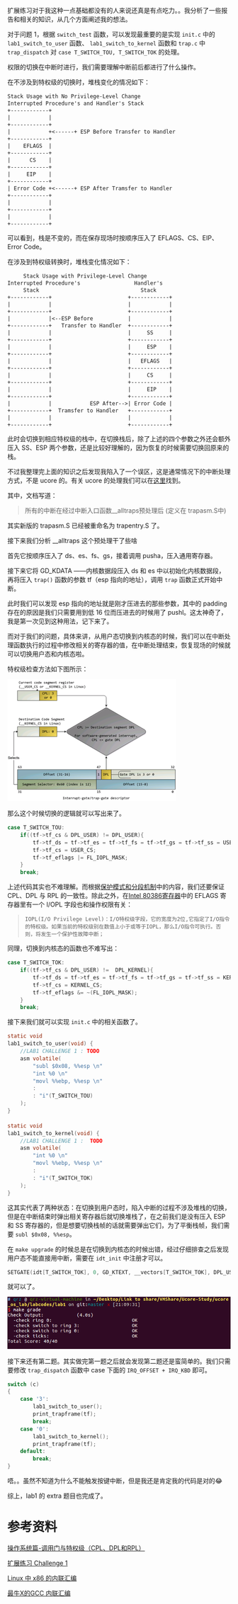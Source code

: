 扩展练习对于我这种一点基础都没有的人来说还真是有点吃力。。我分析了一些报告和相关的知识，从几个方面阐述我的想法。

对于问题 1，根据 `switch_test` 函数，可以发现最重要的是实现 `init.c` 中的 `lab1_switch_to_user` 函数、 `lab1_switch_to_kernel` 函数和 `trap.c` 中 `trap_dispatch` 对 `case T_SWITCH_TOU, T_SWITCH_TOK` 的处理。

权限的切换在中断时进行，我们需要理解中断前后都进行了什么操作。

在不涉及到特权级的切换时，堆栈变化的情况如下：

```
Stack Usage with No Privilege-Level Change
Interrupted Procedure's and Handler's Stack
+------------+
|            |
+------------+
|            +<------+ ESP Before Transfer to Handler
+------------+
|    EFLAGS  |
+------------+
|      CS    |
+------------+
|     EIP    |
+------------+
| Error Code +<------+ ESP After Tramsfer to Handler
+------------+
|            |
+------------+
|            |
+------------+
```

可以看到，栈是不变的，而在保存现场时按顺序压入了 EFLAGS、CS、EIP、Error Code。

在涉及到特权级转换时，堆栈变化情况如下：

```
     Stack Usage with Privilege-Level Change
Interrupted Procedure's                 Handler's
     Stack                                Stack
+------------+                        +------------+
|            |                        |            |
+------------+                        +------------+
|            |<--ESP Before           |            |
+------------+   Transfer to Handler  +------------+
|            |                        |     SS     |
+------------+                        +------------+
|            |                        |     ESP    |
+------------+                        +------------+
|            |                        |   EFLAGS   |
+------------+                        +------------+
|            |                        |     CS     |
+------------+                        +------------+
|            |                        |     EIP    |
+------------+                        +------------+
|            |            ESP After-->| Error Code |
+------------+  Tramsfer to Handler   +------------+
|            |                        |            |
+------------+                        +------------+
```

此时会切换到相应特权级的栈中，在切换栈后，除了上述的四个参数之外还会额外压入 SS、ESP 两个参数，还是比较好理解的，因为恢复的时候需要切换回原来的栈。

不过我整理完上面的知识之后发现我陷入了一个误区，这是通常情况下的中断处理方式，不是 ucore 的。有关 ucore 的处理我们可以在[这里](<https://chyyuu.gitbooks.io/ucore_os_docs/content/lab1/lab1_3_3_3_lab1_interrupt.html>)找到。

其中，文档写道：

> 所有的中断在经过中断入口函数__alltraps预处理后 (定义在 trapasm.S中) 

其实新版的 trapasm.S 已经被重命名为 trapentry.S 了。

接下来我们分析 __alltraps 这个预处理干了些啥

首先它按顺序压入了 ds、es、fs、gs，接着调用 pusha，压入通用寄存器。

接下来它将 GD_KDATA ——内核数据段压入 ds 和 es 中以初始化内核数据段，再将压入 `trap()` 函数的参数 tf（esp 指向的地址），调用 `trap` 函数正式开始中断。

此时我们可以发现 esp 指向的地址就是刚才压进去的那些参数，其中的 padding 存在的原因是我们只需要用到低 16 位而压进去的时候用了 pushl。这太神奇了，我是第一次见到这种用法，记下来了。

而对于我们的问题，具体来讲，从用户态切换到内核态的时候，我们可以在中断处理函数执行的过程中修改相关的寄存器的值，在中断处理结束，恢复现场的时候就可以切换用户态和内核态啦。

特权级检查方法如下图所示：

![](<assets/image011.png>)

那么这个时候切换的逻辑就可以写出来了。

```c
case T_SWITCH_TOU:
    if((tf->tf_cs & DPL_USER) != DPL_USER){
        tf->tf_ds = tf->tf_es = tf->tf_fs = tf->tf_gs = tf->tf_ss = USER_DS;
        tf->tf_cs = USER_CS;
        tf->tf_eflags |= FL_IOPL_MASK;
    }
	break;
```

上述代码其实也不难理解。而根据[保护模式和分段机制](<https://chyyuu.gitbooks.io/ucore_os_docs/content/lab1/lab1_3_2_1_protection_mode.html>)中的内容，我们还要保证 CPL、DPL 与 RPL 的一致性。除此之外，在[Intel 80386寄存器](<https://chyyuu.gitbooks.io/ucore_os_docs/content/lab0/lab0_2_5_3_intel_80386_registers.html>)中的 EFLAGS 寄存器里有一个 I/OPL 字段也和操作权限有关：

> ```
> IOPL(I/O Privilege Level)：I/O特权级字段，它的宽度为2位,它指定了I/O指令的特权级。如果当前的特权级别在数值上小于或等于IOPL，那么I/O指令可执行。否则，将发生一个保护性故障中断；
> ```

同理，切换到内核态的函数也不难写出：

```c
case T_SWITCH_TOK:
	if((tf->tf_cs & DPL_USER) !=  DPL_KERNEL){
        tf->tf_ds = tf->tf_es = tf->tf_fs = tf->tf_gs = tf->tf_ss = KERNEL_DS;
        tf->tf_cs = KERNEL_CS;
        tf->tf_eflags &= ~(FL_IOPL_MASK);
    }
    break;
```

接下来我们就可以实现 `init.c` 中的相关函数了。

```c
static void
lab1_switch_to_user(void) {
    //LAB1 CHALLENGE 1 : TODO
    asm volatile(
        "subl $0x08, %%esp \n"
        "int %0 \n"
        "movl %%ebp, %%esp \n"
        :
        : "i"(T_SWITCH_TOU)
    );
}

static void
lab1_switch_to_kernel(void) {
    //LAB1 CHALLENGE 1 :  TODO
    asm volatile(
        "int %0 \n"
        "movl %%ebp, %%esp \n"
        :
        : "i"(T_SWITCH_TOK)
    );
}
```

这其实代表了两种状态：在切换到用户态时，陷入中断的过程不涉及堆栈的切换，但是在中断结束时弹出相关寄存器后就切换堆栈了，在之前我们是没有压入 ESP 和 SS 寄存器的，但是想要切换栈帧的话就需要弹出它们，为了平衡栈帧，我们需要 `subl $0x08, %%esp`。

在 `make upgrade` 的时候总是在切换到内核态的时候出错，经过仔细排查之后发现用户态不能直接用中断，需要在 `idt_init` 中注册才可以。

```c
SETGATE(idt[T_SWITCH_TOK], 0, GD_KTEXT, __vectors[T_SWITCH_TOK], DPL_USER);
```

就可以了。

![](assets/extra-1-grade.png)

接下来还有第二题。其实做完第一题之后就会发现第二题还是蛮简单的。我们只需要修改 `trap_dispatch` 函数中 case 下面的 `IRQ_OFFSET + IRQ_KBD` 即可。

```c
switch (c)
{
    case '3':
        lab1_switch_to_user();
        print_trapframe(tf);
        break;
    case '0':
        lab1_switch_to_kernel();
        print_trapframe(tf);
    default:
        break;
}
```

唔。。虽然不知道为什么不能触发按键中断，但是我还是肯定我的代码是对的😂

综上，lab1 的 extra 题目也完成了。

# 参考资料

[操作系统篇-调用门与特权级（CPL、DPL和RPL）](https://www.cnblogs.com/chenwb89/p/operating_system_004.html)

[扩展练习 Challenge 1](<https://xr1s.me/2018/05/15/ucore-lab1-report/#_Challenge_1>)

[Linux 中 x86 的内联汇编](<https://www.ibm.com/developerworks/cn/linux/sdk/assemble/inline/index.html>)

[最牛X的GCC 内联汇编](<https://www.linuxprobe.com/gcc-how-to.html>)